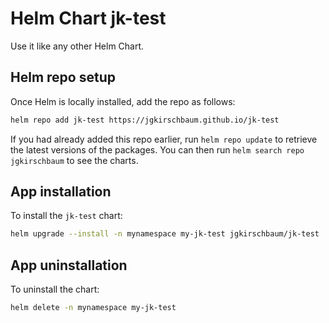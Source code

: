 # Helm Chart jk-test

Use it like any other Helm Chart.

## Helm repo setup

Once Helm is locally installed, add the repo as follows:

```bash
helm repo add jk-test https://jgkirschbaum.github.io/jk-test
```

If you had already added this repo earlier, run `helm repo update` to retrieve
the latest versions of the packages.  You can then run `helm search repo jgkirschbaum`
to see the charts.

## App installation

To install the `jk-test` chart:

```bash
helm upgrade --install -n mynamespace my-jk-test jgkirschbaum/jk-test
```

## App uninstallation

To uninstall the chart:

```bash
helm delete -n mynamespace my-jk-test
```
